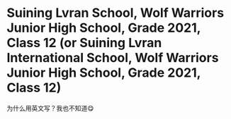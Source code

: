 # Suining Lvran School, Wolf Warriors Junior High School, Grade 2021, Class 12 (or Suining Lvran International School, Wolf Warriors Junior High School, Grade 2021, Class 12)

为什么用英文写？我也不知道😋